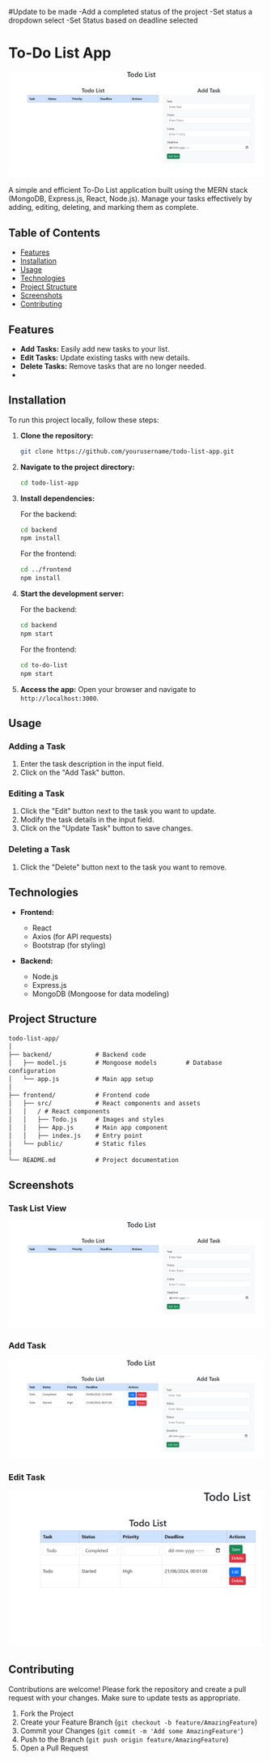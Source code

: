 #Update to be made
-Add a completed status of the project
-Set status a dropdown select
-Set Status based on deadline selected

# To-Do List App

![To-Do List Header](main.png)

A simple and efficient To-Do List application built using the MERN stack (MongoDB, Express.js, React, Node.js). Manage your tasks effectively by adding, editing, deleting, and marking them as complete.

## Table of Contents

- [Features](#features)
- [Installation](#installation)
- [Usage](#usage)
- [Technologies](#technologies)
- [Project Structure](#project-structure)
- [Screenshots](#screenshots)
- [Contributing](#contributing)

## Features

- **Add Tasks:** Easily add new tasks to your list.
- **Edit Tasks:** Update existing tasks with new details.
- **Delete Tasks:** Remove tasks that are no longer needed.
- 
## Installation

To run this project locally, follow these steps:

1. **Clone the repository:**
   ```bash
   git clone https://github.com/yourusername/todo-list-app.git
   ```

2. **Navigate to the project directory:**
   ```bash
   cd todo-list-app
   ```

3. **Install dependencies:**

   For the backend:
   ```bash
   cd backend
   npm install
   ```

   For the frontend:
   ```bash
   cd ../frontend
   npm install
   ```

4. **Start the development server:**

   For the backend:
   ```bash
   cd backend
   npm start
   ```

   For the frontend:
   ```bash
   cd to-do-list
   npm start
   ```

5. **Access the app:** Open your browser and navigate to `http://localhost:3000`.

## Usage

### Adding a Task

1. Enter the task description in the input field.
2. Click on the "Add Task" button.

### Editing a Task

1. Click the "Edit" button next to the task you want to update.
2. Modify the task details in the input field.
3. Click on the "Update Task" button to save changes.

### Deleting a Task

1. Click the "Delete" button next to the task you want to remove.


## Technologies

- **Frontend:**
  - React
  - Axios (for API requests)
  - Bootstrap (for styling)

- **Backend:**
  - Node.js
  - Express.js
  - MongoDB (Mongoose for data modeling)

## Project Structure

```
todo-list-app/
│
├── backend/            # Backend code
│   ├── model.js        # Mongoose models        # Database configuration
│   └── app.js          # Main app setup
│
├── frontend/           # Frontend code
│   ├── src/            # React components and assets
│   │   / # React components
│   │   ├── Todo.js     # Images and styles
│   │   ├── App.js      # Main app component
│   │   ├── index.js    # Entry point
│   └── public/         # Static files
│
└── README.md           # Project documentation
```

## Screenshots

### Task List View

![Task List](main.png)

### Add Task

![Add Task](addtask.png)

### Edit Task

![Edit Task](edittask.png)

## Contributing

Contributions are welcome! Please fork the repository and create a pull request with your changes. Make sure to update tests as appropriate.

1. Fork the Project
2. Create your Feature Branch (`git checkout -b feature/AmazingFeature`)
3. Commit your Changes (`git commit -m 'Add some AmazingFeature'`)
4. Push to the Branch (`git push origin feature/AmazingFeature`)
5. Open a Pull Request


 
